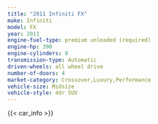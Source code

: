 ```yaml
---
title: "2011 Infiniti FX"
make: Infiniti
model: FX
year: 2011
engine-fuel-type: premium unleaded (required)
engine-hp: 390
engine-cylinders: 8
transmission-type: Automatic
driven-wheels: all wheel drive
number-of-doors: 4
market-category: Crossover,Luxury,Performance
vehicle-size: Midsize
vehicle-style: 4dr SUV
---
```


{{< car_info >}}
